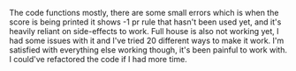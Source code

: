 The code functions mostly, there are some small errors which is when the score is being printed it shows -1 pr rule that hasn't been used yet,
and it's heavily reliant on side-effects to work.
Full house is also not working yet, I had some issues with it and I've tried 20 different ways to make it work.
I'm satisfied with everything else working though, it's been painful to work with. I could've refactored the code if I had more time.
